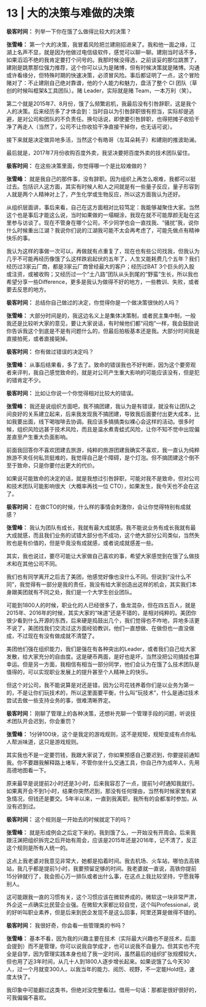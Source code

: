 # 13 | 大的决策与难做的决策
**极客时间：** 列举一下你在饿了么做得比较大的决策？

**张雪峰：** 第一个大的决策，我冒着风险把兰建刚招进来了。我和他一面之缘，江湖上名声不显，就是因为他做过电信级软件，感觉可以聊一聊。建刚当时话不多，如果滔滔不绝的我肯定要打个问号的。我那时候没得选，之前谈妥的那位跳票了，建刚是跳票那位强力推荐，这个你可以认为是赌博，但有时候决策就是赌博。沟通或许看缘分，但特殊时期的快速决策，必须冒风险。事后都证明了一点，这个冒险赌对了：不止建刚自己绝对靠谱，他的个人能力和魅力，盘活了整个 CI 团队（草创的时候叫框架&工具团队）。赌 Leader，实际就是赌 Team，一本万利（笑）。

第二个就是2015年7、8月份，饿了么频繁宕机，我最后没有引咎辞职，这是我个人的决策。后来经历多了才体会到：当时自以为引咎辞职很有担当，实际却是逃避，是对公司和团队的不负责任。换句话说，即使要引咎辞职，也得把摊子收拾干净了再走人（当然了，公司不让你收拾干净直接干掉你，也无话可说）。

接下来就是决定做异地多活，当然这个有皓哥（左耳朵耗子）和建刚的推波助澜。

最后就是，2017年7月份收购百度外卖，我坚决要把百度外卖的技术团队留住。

**极客时间：** 在这些决策里面，你觉得哪一个是比较难做的？

**张雪峰：** 就是我自己的那件事，没有辞职。因为组织上再怎么艰难，我都可以挺过去。包括识人这方面，其实有时候人和人之间就是有一些量子反应，量子形容到人就是两个人精神对上了，产生化学或生物反应，所以这方面我认为还好。

从组织层面讲，事后来看，自己在这方面相对比较笃定：我能够凝聚住大家。当然这个也是事后才能这么说，当时如果做的一塌糊涂，我现在就不可能厚颜无耻在这里参与访谈了。现在不管身在哪个公司，不少同学也会一直找我、“骚扰”我，说你什么时候重出江湖？我说你们说的江湖我可能不太会再考虑了，可能先做点有精神快乐的事。

我认为这样的事做一次可以，再做就有点重复了，现在也有些公司找我，但我认为几乎不可能再经历像饿了么这样跌宕起伏的五年了，人生又能耗费几个五年？我们经历过3家云厂商，都是3家云厂商曾经最大的客户；经历过BAT 3个巨头的入股或注资，或被收购；又经历过一个“土八路”团队从头到尾的“野蛮”生长，所以我也希望分享一些Difference，更多是我认为做得不好的地方，一些教训、失败，或者要去反思的地方。

**极客时间：** 总结你自己做过的决定，你觉得你是一个做决策很快的人吗？

**张雪峰：** 大部分时间是的，我这边名义上是集体决策制，或者民主集中制，一般我还是比较听大家的意见，要让大家说话，有时候他们都“闷炮”一样，我会鼓励说你告诉我这个到底是不是有问题什么的，但最后拍板基本还是我。大部分时间我是直接拍死，或者直接毙掉。

**极客时间：** 你有做过错误的决定吗？

**张雪峰：** 从事后结果看，多了去了。致命的错误我也不好判断，因为这个要旁观者来评判，我自己感觉致命的，就是对公司产生重大影响的可能应该没有，但是犯的错肯定不少。

**极客时间：** 比如让你说一个你觉得相对比较大的错误。

**张雪峰：** 我还是说组织方面吧，我不搞团建，我认为是有错误，就没有让团队之间良好的关系建立起来，后来我发现我不搞团建，导致我后面要付出更大成本，比如我要出面，线下喝咖啡去协调。我应该多搞搞类似裸心会这样的活动。很多时候，组织风险远甚于技术风险，而且是温水煮青蛙式风险，让你不知不觉中出现偏差直至产生重大负面影响。

前面我回答你不喜欢团建去旅游，纯粹的旅游团建我确实不喜欢，我一直认为纯粹旅游不夹任何私货挺难的，我觉得自己是个障碍，是个灯泡。但不搞团建这个倒不至于致命，只是你要付出更大的代价。

如果说可能致命的决定的话，就是我想过引咎辞职，可能对我不是致命，但对公司和技术团队可能影响很大（大概率再找一位 CTO），如果发生，我今天也不会在这了。

**极客时间：** 在做CTO的时候，什么样的事情会刺激你，会让你觉得特别有成就感？

**张雪峰：** 我认为团队有成长，我就有最大成就感。我不能说业务有成长我就有最大成就感，而且我们业务的试错大部分也不成功，这个绝大部分公司类似，当然失败也是有价值的，但是毕竟没有成就感，或者说成就感差一些。

其实，我也说过，要尽可能让大家做自己喜欢的事，希望大家感觉到在饿了么做技术和在其他公司不同。

我们也有同学离开之后去了美团，他感觉好像也没什么不同。但说到“没什么不同”，我觉得有一部分是我的责任，我没有给大家创造出这样的机会，其实我们本身跟美团就有不同之处，我们是一个大学生创业团队。

可能到1800人的时候，职业化的人已经很多了，鱼龙混杂，但在四五百人，就是2015年、2016年的时候，其实大家的“味道”还是不错的，是相对纯粹的。美团你很少看到什么开源的东西，后来硬是捣鼓出几个，我们觉得也不咋地，异地多活更不说了，美团找我们交流过这方面经验教训，他们一直想做、在做但也一直没做成，不过现在有没有做成就不清楚了。

美团他们强在组织能力，我们是强在有各种突出的Leader，或者我们自己给大家发散，给大家充分的自由度。这是硬币两面，是好也是坏，当然没把公司搞挂也算幸运。但是另一方面，我相信有相当一部分同学，他们会认为在饿了么技术团队是值得的，可以实现职业发展上的提升甚至个人精神上的快乐。

但这个对公司，我不能说算是对还是错，因为公司花钱养着你们是以业务为第一的，不是让你们玩技术的，所以这里面要平衡，什么叫“玩技术”，什么是通过技术尝试去做一些支持业务的事，很难清晰界定。

**极客时间：** 刚聊了管理上的各种决策，还想补充聊一个管理手段的问题，听说技术团队开会迟到，你会重罚？

**张雪峰：** 1分钟100块，这个是我定的游戏规则，这不是规矩，规矩变成有点你私人帮派味道，这只是游戏规则。

其实我也不是一定要罚钱，我跟大家说了，你如果预感自己要迟到，你要提前通知我。你不要跟我解释路上堵车，不管你坐什么交通工具，你自己作为成年人，先用高德地图看一下。

原来最早是说提前2小时还是3小时，后来我容忍了一点，提前1小时通知我就行。如果离开会不到1小时，结果你突然迟到，那没有任何理由，当然有时候家里有紧急情况，但钱还是要交。5年半以来，一直到我离职，我所有的会都准时参加，从没有迟到过。

**极客时间：** 这个规则是一开始去的时候就定下的吗？

**张雪峰：** 就是形成例会之后定下来的。我到饿了么，一开始没有开周会。后来我跟汪渊把组织拆完之后开始有周会，应该是2015年还是2016年，记不清了，反正这个规则是所有人统一的。

这点上我老婆对我意见非常大，她都是掐着时间。我去机场、火车站，哪怕去高铁站，我几乎都是提前1小时，我要预留足够的时间。我老婆就一直说，高铁你提前15分钟就行了，我会担心万一排队或者出什么事，在这点上我比较坚持，宁愿我等别人。

这可能跟我一直的习惯有关，这个习惯应该在微软养成的，微软这一块非常严肃，外企这一点确实比民营企业强。在微软大家都比较自觉，这个叫Professional，说的好听叫职业素养，但是后来到民企发现不是这么回事，阿里还算是做得不错的。

**极客时间：** 我很好奇，你会看一些管理类的书吗？

**张雪峰：** 基本不看，因为我的兴趣主要在技术（实际最大兴趣也不是技术，后面会提到）而不是管理，你可以说我自学成才，也可以说我不自量力。但其实也不完全是自学，因为管理实践本身也给了我一定时间，虽然最后的组织扩张规模较大，但也用了近3年时间，从几十人到1800人逐步增长起来。如果说饿了么今天30人，过一个月就变300人，以我当年的能力、阅历、视野，不一定能Hold住，速度太快了。

我印象中可能翻过这类书，但绝对没完整看过。借用一句话：那都是很好很好的，可我偏偏不喜欢。